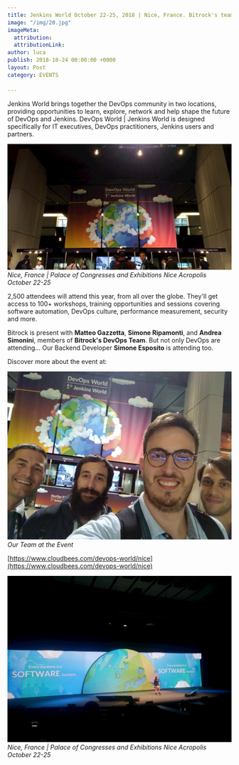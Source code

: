 ```yaml
---
title: Jenkins World October 22-25, 2018 | Nice, France. Bitrock's team is attending
image: "/img/20.jpg"
imageMeta:
  attribution: 
  attributionLink: 
author: luca
publish: 2018-10-24 00:00:00 +0000
layout: Post
category: EVENTS

---
```

Jenkins World brings together the DevOps community in two locations, providing opportunities to learn, explore, network and help shape the future of DevOps and Jenkins. <!-- more --> DevOps World | Jenkins World is designed specifically for IT executives, DevOps practitioners, Jenkins users and partners. 

![./jw-1.jpg](./jw-1.jpg)
*Nice, France | Palace of Congresses and Exhibitions Nice Acropolis
October 22-25*

2,500 attendees will attend this year, from all over the globe. They'll get access to 100+ workshops, training opportunities and sessions covering software automation, DevOps culture, performance measurement, security and more.

Bitrock is present with **Matteo Gazzetta**, **Simone Ripamonti**, and **Andrea Simonini**, members of **Bitrock's DevOps Team**. But not only DevOps are attending... Our Backend Developer **Simone Esposito** is attending too.

Discover more about the event at: 

![./jw-2.jpg](./jw-2.jpg)
*Our Team at the Event*

[https://www.cloudbees.com/devops-world/nice](https://www.cloudbees.com/devops-world/nice)

![./jw-3.jpg](./jw-3.jpg)
*Nice, France | Palace of Congresses and Exhibitions Nice Acropolis October 22-25*